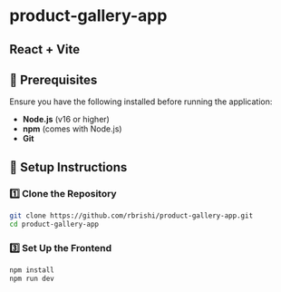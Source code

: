 # product-gallery-app

## React + Vite

## 📌 Prerequisites

Ensure you have the following installed before running the application:

- **Node.js** (v16 or higher)
- **npm** (comes with Node.js)
- **Git**

## 🚀 Setup Instructions

### 1️⃣ Clone the Repository

```bash
git clone https://github.com/rbrishi/product-gallery-app.git
cd product-gallery-app
```

### 3️⃣ Set Up the Frontend

```bash
npm install
npm run dev
```

